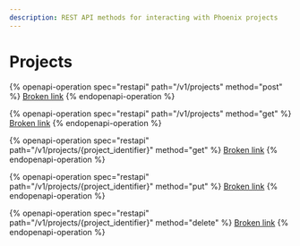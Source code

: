 ```yaml
---
description: REST API methods for interacting with Phoenix projects
---
```


# Projects

{% openapi-operation spec="restapi" path="/v1/projects" method="post" %}
[Broken link](broken-reference)
{% endopenapi-operation %}

{% openapi-operation spec="restapi" path="/v1/projects" method="get" %}
[Broken link](broken-reference)
{% endopenapi-operation %}

{% openapi-operation spec="restapi" path="/v1/projects/{project_identifier}" method="get" %}
[Broken link](broken-reference)
{% endopenapi-operation %}

{% openapi-operation spec="restapi" path="/v1/projects/{project_identifier}" method="put" %}
[Broken link](broken-reference)
{% endopenapi-operation %}

{% openapi-operation spec="restapi" path="/v1/projects/{project_identifier}" method="delete" %}
[Broken link](broken-reference)
{% endopenapi-operation %}
